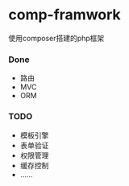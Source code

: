 # comp-framwork
使用composer搭建的php框架

### Done
* 路由
* MVC
* ORM

### TODO
* 模板引擎
* 表单验证
* 权限管理
* 缓存控制
* ......
